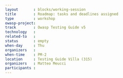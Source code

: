 ```yaml
---
layout       : blocks/working-session
title        : Roadmap: tasks and deadlines assigned
type         : workshop
owasp-project: 
track        : Owasp Testing Guide v5
technology   :
related-to   :
status       : empty
when-day     : Thu
organizers   : 
when-time    : PM-2
location     : Testing Guide Villa (315)
organizers   : Matteo Meucci
participants : 
---
```

